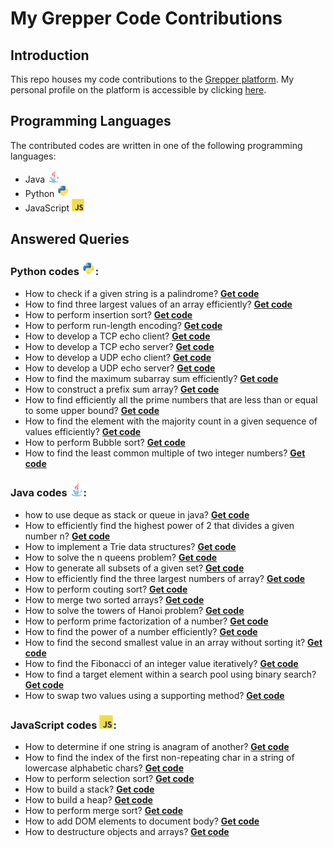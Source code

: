 # My Grepper Code Contributions

## Introduction

This repo houses my code contributions to the [Grepper platform](https://www.codegrepper.com/). My personal profile on the platform is accessible by clicking [here](https://www.codegrepper.com/profile/wissam-fawaz).

## Programming Languages

The contributed codes are written in one of the following programming languages:
- Java  <img height="20" src="https://github.com/devicons/devicon/blob/master/icons/java/java-original.svg" />
- Python <img height="20" src="https://github.com/devicons/devicon/blob/master/icons/python/python-original.svg" />
- JavaScript <img height="20" src="https://github.com/devicons/devicon/blob/master/icons/javascript/javascript-original.svg" />

## Answered Queries

### Python codes <img height="22" src="https://github.com/devicons/devicon/blob/master/icons/python/python-original.svg" />:
* How to check if a given string is a palindrome? **[Get code](Python-codes/palindrome.py)**
* How to find three largest values of an array efficiently? **[Get code](Python-codes/three_largest.py)**
* How to perform insertion sort? **[Get code](Python-codes/insertion_sort.py)**
* How to perform run-length encoding? **[Get code](Python-codes/run_length_encoding.py)**
* How to develop a TCP echo client? **[Get code](Python-codes/tcp_echo_client.py)**
* How to develop a TCP echo server? **[Get code](Python-codes/tcp_echo_server.py)**
* How to develop a UDP echo client? **[Get code](Python-codes/udp_echo_client.py)**
* How to develop a UDP echo server? **[Get code](Python-codes/udp_echo_server.py)**
* How to find the maximum subarray sum efficiently? **[Get code](Python-codes/kadane_algorithm.py)**
* How to construct a prefix sum array? **[Get code](Python-codes/prefix_sum_array.py)**
* How to find efficiently all the prime numbers that are less than or equal to some upper bound? **[Get code](Python-codes/sieve_of_eratosthenes.py)**
* How to find the element with the majority count in a given sequence of values efficiently? **[Get code](Python-codes/boyer_moore.py)**
* How to perform Bubble sort? **[Get code](Python-codes/bubble_sorting.py)**
* How to find the least common multiple of two integer numbers? **[Get code](Python-codes/least_common_multiple.py)**

### Java codes <img height="22" src="https://github.com/devicons/devicon/blob/master/icons/java/java-original.svg" />:
* how to use deque as stack or queue in java? **[Get code](Java-codes/DequeDemo.java)**
* How to efficiently find the highest power of 2 that divides a given number n? **[Get code](Java-codes/HighestPowerOf2.java)**
* How to implement a Trie data structures? **[Get code](Java-codes/Trie.java)**
* How to solve the n queens problem? **[Get code](Java-codes/NQueensProblem.java)**
* How to generate all subsets of a given set? **[Get code](Java-codes/GeneratingSubsets.java)**
* How to efficiently find the three largest numbers of array? **[Get code](Java-codes/ThreeLargestNumbers.java)**
* How to perform couting sort? **[Get code](Java-codes/CountingSort.java)**
* How to merge two sorted arrays? **[Get code](Java-codes/MergingTwoArrays.java)**
* How to solve the towers of Hanoi problem? **[Get code](Java-codes/TowersOfHanoi.java)**
* How to perform prime factorization of a number? **[Get code](Java-codes/PrimeFactorization.java)**
* How to find the power of a number efficiently? **[Get code](Java-codes/EfficientPower.java)**
* How to find the second smallest value in an array without sorting it? **[Get code](Java-codes/SecondSmallest.java)**
* How to find the Fibonacci of an integer value iteratively? **[Get code](Java-codes/Fibonacci.java)**
* How to find a target element within a search pool using binary search? **[Get code](Java-codes/BinarySearch.java)**
* How to swap two values using a supporting method? **[Get code](Java-codes/SwapValues.java)**

### JavaScript codes <img height="22" src="https://github.com/devicons/devicon/blob/master/icons/javascript/javascript-original.svg" />:
* How to determine if one string is anagram of another? **[Get code](JavaScript-codes/anagram.js)**
* How to find the index of the first non-repeating char in a string of lowercase alphabetic chars? **[Get code](JavaScript-codes/uniqueChar.js)**
* How to perform selection sort? **[Get code](JavaScript-codes/selectionSort.js)**
* How to build a stack? **[Get code](JavaScript-codes/stack.js)**
* How to build a heap? **[Get code](JavaScript-codes/heap.js)**
* How to perform merge sort? **[Get code](JavaScript-codes/mergeSort.js)**
* How to add DOM elements to document body? **[Get code](JavaScript-codes/addDOMElts.js)**
* How to destructure objects and arrays? **[Get code](JavaScript-codes/destructureArrsObjs.js)**

